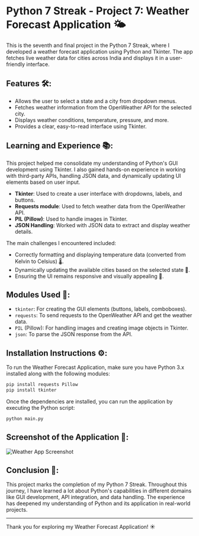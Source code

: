

# Python 7 Streak - Project 7: Weather Forecast Application 🌤️

This is the seventh and final project in the Python 7 Streak, where I developed a weather forecast application using Python and Tkinter. The app fetches live weather data for cities across India and displays it in a user-friendly interface.

## Features 🛠️:
- Allows the user to select a state and a city from dropdown menus.
- Fetches weather information from the OpenWeather API for the selected city.
- Displays weather conditions, temperature, pressure, and more.
- Provides a clear, easy-to-read interface using Tkinter.

## Learning and Experience 📚:
This project helped me consolidate my understanding of Python's GUI development using Tkinter. I also gained hands-on experience in working with third-party APIs, handling JSON data, and dynamically updating UI elements based on user input.

- **Tkinter**: Used to create a user interface with dropdowns, labels, and buttons.
- **Requests module**: Used to fetch weather data from the OpenWeather API.
- **PIL (Pillow)**: Used to handle images in Tkinter.
- **JSON Handling**: Worked with JSON data to extract and display weather details.

The main challenges I encountered included:
- Correctly formatting and displaying temperature data (converted from Kelvin to Celsius) 🌡️.
- Dynamically updating the available cities based on the selected state 🌆.
- Ensuring the UI remains responsive and visually appealing 🎨.

## Modules Used 🧰:
- `tkinter`: For creating the GUI elements (buttons, labels, comboboxes).
- `requests`: To send requests to the OpenWeather API and get the weather data.
- `PIL` (Pillow): For handling images and creating image objects in Tkinter.
- `json`: To parse the JSON response from the API.

## Installation Instructions ⚙️:
To run the Weather Forecast Application, make sure you have Python 3.x installed along with the following modules:

```bash
pip install requests Pillow
pip install tkinter
```

Once the dependencies are installed, you can run the application by executing the Python script:

```bash
python main.py
```

## Screenshot of the Application 📸:
![Weather App Screenshot](https://i.postimg.cc/2jFMTc16/Screenshot-2024-11-16-110102.png) 

## Conclusion 🎉:
This project marks the completion of my Python 7 Streak. Throughout this journey, I have learned a lot about Python's capabilities in different domains like GUI development, API integration, and data handling. The experience has deepened my understanding of Python and its application in real-world projects.

---

Thank you for exploring my Weather Forecast Application! ☀️

